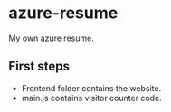 # azure-resume
My own azure resume.

## First steps

- Frontend folder contains the website.
- main.js contains visitor counter code.

